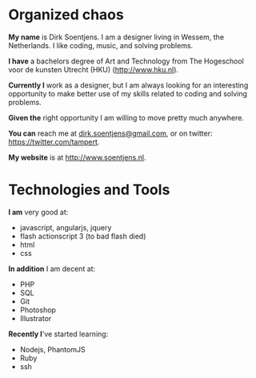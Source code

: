 # Organized chaos
**My name** is Dirk Soentjens. I am a designer living in Wessem, the Netherlands. I like coding, music, and solving problems.

**I have** a bachelors degree of Art and Technology from The Hogeschool voor de kunsten Utrecht (HKU) (http://www.hku.nl).

**Currently I** work as a designer, but I am always looking for an interesting opportunity to make better use of my skills related to coding and solving problems.

**Given the** right opportunity I am willing to move pretty much anywhere.

**You can** reach me at dirk.soentjens@gmail.com, or on twitter: https://twitter.com/tampert.

**My website** is at http://www.soentjens.nl.

# Technologies and Tools
**I am** very good at:

* javascript, angularjs, jquery
* flash actionscript 3 (to bad flash died)  
* html 
* css

**In addition** I am decent at:

* PHP
* SQL
* Git
* Photoshop
* Illustrator

**Recently I**'ve started learning:

* Nodejs, PhantomJS 
* Ruby 
* ssh